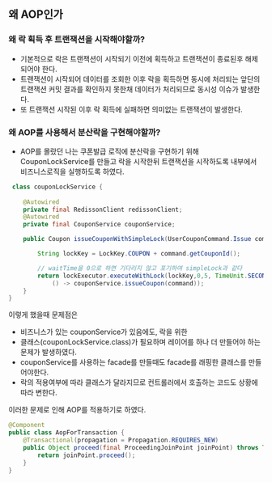 ## 왜 AOP인가

### 왜 락 획득 후 트랜잭션을 시작해야할까?
- 기본적으로 락은 트랜잭션이 시작되기 이전에 획득하고 트랜잭션이 종료된후 해제되어야 한다.
- 트랜잭션이 시작되어 데이터를 조회한 이후 락을 획득하면 동시에 처리되는 앞단의 트랜잭션 커밋 결과를 확인하지 못한채 데이터가 처리되므로 동시성 이슈가 발생한다. 
- 또 트랜잭션 시작된 이후 락 획득에 실패하면 의미없는 트랜잭션이 발생한다.


### 왜 AOP를 사용해서 분산락을 구현해야할까?
- AOP를 몰랐던 나는 쿠폰발급 로직에 분산락을 구현하기 위해 CouponLockService를 만들고 락을 시작한뒤 트랜잭션을 시작하도록 내부에서 비즈니스로직을 실행하도록 하였다.  
```java
 class couponLockService {
	
    @Autowired
    private final RedissonClient redissonClient;
    @Autowired
    private final CouponService couponService;

	public Coupon issueCouponWithSimpleLock(UserCouponCommand.Issue command) {

		String lockKey = LockKey.COUPON + command.getCouponId();

		// waitTime을 0으로 하면 기다리지 않고 포기하여 simpleLock과 같다
		return lockExecutor.executeWithLock(lockKey,0,5, TimeUnit.SECONDS,
			() -> couponService.issueCoupon(command));
	}
}
```
이렇게 했을때 문제점은 
- 비즈니스가 있는 couponService가 있음에도, 락을 위한 
- 클래스(couponLockService.class)가 필요하며 레이어를 하나 더 만들어야 하는 문제가 발생하였다.
- couponService를 사용하는 facade를 만들때도 facade를 래핑한 클래스를 만들어야한다.
- 락의 적용여부에 따라 클래스가 달라지므로 컨트롤러에서 호출하는 코드도 상황에 따라 변한다.

이러한 문제로 인해 AOP를 적용하기로 하였다.

```java
@Component
public class AopForTransaction {
    @Transactional(propagation = Propagation.REQUIRES_NEW)
    public Object proceed(final ProceedingJoinPoint joinPoint) throws Throwable {
        return joinPoint.proceed();
    }
}
```
 
   